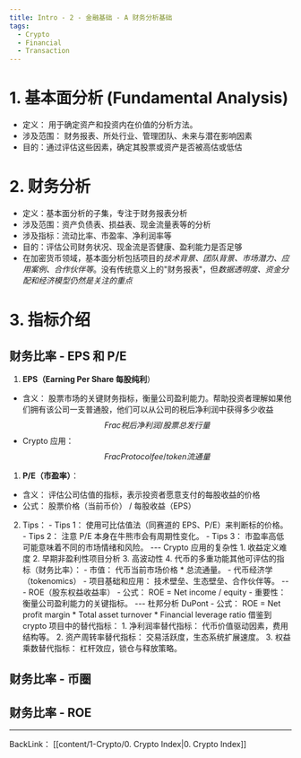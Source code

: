 ```yaml
---
title: Intro - 2 - 金融基础 - A 财务分析基础
tags:
  - Crypto
  - Financial
  - Transaction
---
```

# 1. 基本面分析 (Fundamental Analysis)
- 定义： 用于确定资产和投资内在价值的分析方法。
- 涉及范围： 财务报表、所处行业、管理团队、未来与潜在影响因素
- 目的：通过评估这些因素，确定其股票或资产是否被高估或低估
# 2. 财务分析 
- 定义：基本面分析的子集，专注于财务报表分析
- 涉及范围：资产负债表、损益表、现金流量表等的分析
- 涉及指标：流动比率、市盈率、净利润率等
- 目的：评估公司财务状况、现金流是否健康、盈利能力是否足够
- 在加密货币领域，基本面分析包括项目的*技术背景、团队背景、市场潜力、应用案例、合作伙伴等*。没有传统意义上的"财务报表"，但*数据透明度、资金分配和经济模型仍然是关注的重点*
# 3. 指标介绍
## 财务比率 - EPS 和 P/E 
1. **EPS（Earning Per Share 每股纯利**）
- 含义： 股票市场的关键财务指标，衡量公司盈利能力。帮助投资者理解如果他们拥有该公司一支普通股，他们可以从公司的税后净利润中获得多少收益
$$
Frac{税后净利润/股票总发行量}
$$
- Crypto 应用：
$$
Frac{ Protocol fee/token 流通量}
$$ 
1. **P/E（市盈率）**：
- 含义： 评估公司估值的指标，表示投资者愿意支付的每股收益的价格
- 公式： 股票价格（当前币价） / 每股收益（EPS）
2. Tips： - Tips 1： 使用可比估值法（同赛道的 EPS、P/E）来判断标的价格。 - Tips 2： 注意 P/E 本身在牛熊市会有周期性变化。 - Tips 3： 市盈率高低可能意味着不同的市场情绪和风险。 --- Crypto 应用的复杂性 1. 收益定义难度 2. 早期非盈利性项目分析 3. 高波动性 4. 代币的多重功能其他可评估的指标（财务比率）： - 市值： 代币当前市场价格 * 总流通量。 - 代币经济学（tokenomics） - 项目基础和应用： 技术壁垒、生态壁垒、合作伙伴等。 --- ROE（股东权益收益率） - 公式： ROE = Net income / equity - 重要性： 衡量公司盈利能力的关键指标。 --- 杜邦分析 DuPont - 公式： ROE = Net profit margin * Total asset turnover * Financial leverage ratio 借鉴到 crypto 项目中的替代指标： 1. 净利润率替代指标： 代币价值驱动因素，费用结构等。 2. 资产周转率替代指标： 交易活跃度，生态系统扩展速度。 3. 权益乘数替代指标： 杠杆效应，锁仓与释放策略。
## 财务比率 - 币圈
## 财务比率 - ROE

---
BackLink： [[content/1-Crypto/0. Crypto Index|0. Crypto Index]]